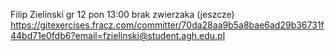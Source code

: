Filip Zielinski
gr 12 pon 13:00
brak zwierzaka (jeszcze)
https://gitexercises.fracz.com/committer/70da28aa9b5a8bae6ad29b36731f44bd71e0fdb6?email=fzielinski@student.agh.edu.pl

